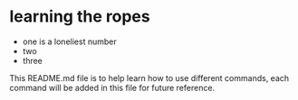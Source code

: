 # learning the ropes

- one is a loneliest number
- two
- three

This README.md file is to help learn how to use different commands, each command will be added in this file for future reference.